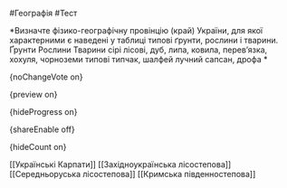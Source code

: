 #Географія #Тест

*Визначте фізико-географічну провінцію (край) України, для якої характерними є наведені у таблиці типові ґрунти, рослини і тварини.    Ґрунти Рослини Тварини   сірі лісові, дуб, липа, ковила, перев’язка, хохуля,   чорноземи типові типчак, шалфей лучний сапсан, дрофа   *

{noChangeVote on}

{preview on}

{hideProgress on}

{shareEnable off}

{hideCount on}

[[Українські Карпати]]
[[Західноукраїнська лісостепова]]
[[Середньоруська лісостепова]]
[[Кримська південностепова]]

